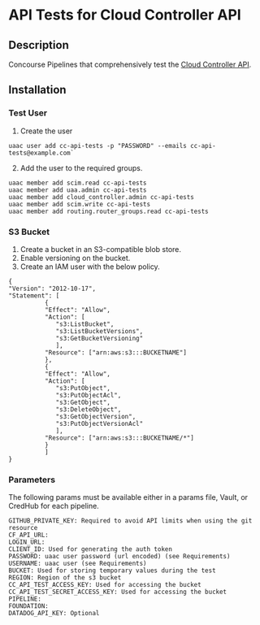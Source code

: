 # API Tests for Cloud Controller API
## Description
Concourse Pipelines that comprehensively test the [Cloud Controller API](http://apidocs.cloudfoundry.org/280/).

## Installation
### Test User
1. Create the user
```
uaac user add cc-api-tests -p "PASSWORD" --emails cc-api-tests@example.com`
```
2. Add the user to the required groups.
```
uaac member add scim.read cc-api-tests
uaac member add uaa.admin cc-api-tests
uaac member add cloud_controller.admin cc-api-tests
uaac member add scim.write cc-api-tests
uaac member add routing.router_groups.read cc-api-tests
```
### S3 Bucket
1. Create a bucket in an S3-compatible blob store.
2. Enable versioning on the bucket.
3. Create an IAM user with the below policy.
```
{
"Version": "2012-10-17",
"Statement": [
	      {
	      "Effect": "Allow",
	      "Action": [
			 "s3:ListBucket",
			 "s3:ListBucketVersions",
			 "s3:GetBucketVersioning"
			 ],
	      "Resource": ["arn:aws:s3:::BUCKETNAME"]
	      },
	      {
	      "Effect": "Allow",
	      "Action": [
			 "s3:PutObject",
			 "s3:PutObjectAcl",
			 "s3:GetObject",
			 "s3:DeleteObject",
			 "s3:GetObjectVersion",
			 "s3:PutObjectVersionAcl"
			 ],
	      "Resource": ["arn:aws:s3:::BUCKETNAME/*"]
	      }
	      ]
}

```
### Parameters
The following params must be available either in a params file, Vault,
or CredHub for each pipeline.

```
GITHUB_PRIVATE_KEY: Required to avoid API limits when using the git resource
CF_API_URL:
LOGIN_URL:
CLIENT_ID: Used for generating the auth token
PASSWORD: uaac user password (url encoded) (see Requirements)
USERNAME: uaac user (see Requirements)
BUCKET: Used for storing temporary values during the test
REGION: Region of the s3 bucket
CC_API_TEST_ACCESS_KEY: Used for accessing the bucket
CC_API_TEST_SECRET_ACCESS_KEY: Used for accessing the bucket
PIPELINE:
FOUNDATION:
DATADOG_API_KEY: Optional
```

